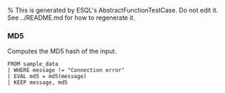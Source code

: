 % This is generated by ESQL's AbstractFunctionTestCase. Do not edit it. See ../README.md for how to regenerate it.

### MD5
Computes the MD5 hash of the input.

```esql
FROM sample_data
| WHERE message != "Connection error"
| EVAL md5 = md5(message)
| KEEP message, md5
```
